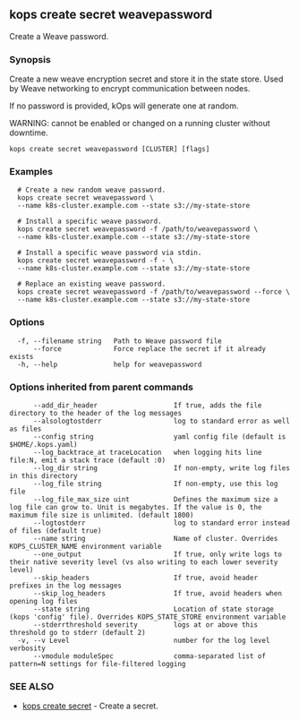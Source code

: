 
<!--- This file is automatically generated by make gen-cli-docs; changes should be made in the go CLI command code (under cmd/kops) -->

## kops create secret weavepassword

Create a Weave password.

### Synopsis

Create a new weave encryption secret and store it in the state store. Used by Weave networking to encrypt communication between nodes.

 If no password is provided, kOps will generate one at random.

 WARNING: cannot be enabled or changed on a running cluster without downtime.

```
kops create secret weavepassword [CLUSTER] [flags]
```

### Examples

```
  # Create a new random weave password.
  kops create secret weavepassword \
  --name k8s-cluster.example.com --state s3://my-state-store
  
  # Install a specific weave password.
  kops create secret weavepassword -f /path/to/weavepassword \
  --name k8s-cluster.example.com --state s3://my-state-store
  
  # Install a specific weave password via stdin.
  kops create secret weavepassword -f - \
  --name k8s-cluster.example.com --state s3://my-state-store
  
  # Replace an existing weave password.
  kops create secret weavepassword -f /path/to/weavepassword --force \
  --name k8s-cluster.example.com --state s3://my-state-store
```

### Options

```
  -f, --filename string   Path to Weave password file
      --force             Force replace the secret if it already exists
  -h, --help              help for weavepassword
```

### Options inherited from parent commands

```
      --add_dir_header                   If true, adds the file directory to the header of the log messages
      --alsologtostderr                  log to standard error as well as files
      --config string                    yaml config file (default is $HOME/.kops.yaml)
      --log_backtrace_at traceLocation   when logging hits line file:N, emit a stack trace (default :0)
      --log_dir string                   If non-empty, write log files in this directory
      --log_file string                  If non-empty, use this log file
      --log_file_max_size uint           Defines the maximum size a log file can grow to. Unit is megabytes. If the value is 0, the maximum file size is unlimited. (default 1800)
      --logtostderr                      log to standard error instead of files (default true)
      --name string                      Name of cluster. Overrides KOPS_CLUSTER_NAME environment variable
      --one_output                       If true, only write logs to their native severity level (vs also writing to each lower severity level)
      --skip_headers                     If true, avoid header prefixes in the log messages
      --skip_log_headers                 If true, avoid headers when opening log files
      --state string                     Location of state storage (kops 'config' file). Overrides KOPS_STATE_STORE environment variable
      --stderrthreshold severity         logs at or above this threshold go to stderr (default 2)
  -v, --v Level                          number for the log level verbosity
      --vmodule moduleSpec               comma-separated list of pattern=N settings for file-filtered logging
```

### SEE ALSO

* [kops create secret](kops_create_secret.md)	 - Create a secret.

